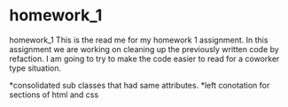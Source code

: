 # homework_1
homework_1
This is the read me for my homework 1 assignment. In this assignment we are working on cleaning up the previously written code by refaction. I am going to try to make the code easier to read for a coworker type situation.

*consolidated sub classes that had same attributes.
*left conotation for sections of html and css